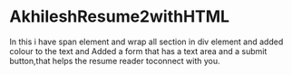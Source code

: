 # AkhileshResume2withHTML
In this i have span element and wrap all section in div element and added colour to the text and Added a form that has a text area and a submit button,that helps the resume reader toconnect with you.
